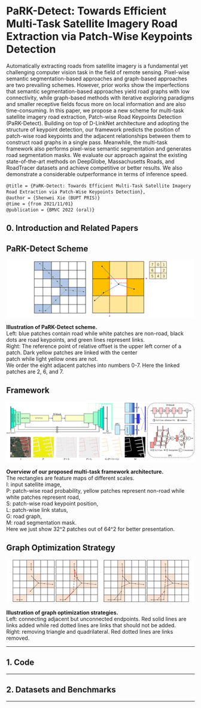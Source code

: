# PaRK-Detect: Towards Efficient Multi-Task Satellite Imagery Road Extraction via Patch-Wise Keypoints Detection
Automatically extracting roads from satellite imagery is a fundamental yet challenging computer vision task in the field of remote sensing. 
Pixel-wise semantic segmentation-based approaches and graph-based approaches are two prevailing schemes. However, prior works show the 
imperfections that semantic segmentation-based approaches yield road graphs with low connectivity, while graph-based methods with iterative 
exploring paradigms and smaller receptive fields focus more on local information and are also time-consuming. In this paper, we propose a 
new scheme for multi-task satellite imagery road extraction, Patch-wise Road Keypoints Detection (PaRK-Detect). Building on top of D-LinkNet 
architecture and adopting the structure of keypoint detection, our framework predicts the position of patch-wise road keypoints and the 
adjacent relationships between them to construct road graphs in a single pass. Meanwhile, the multi-task framework also performs pixel-wise 
semantic segmentation and generates road segmentation masks. We evaluate our approach against the existing state-of-the-art methods on 
DeepGlobe, Massachusetts Roads, and RoadTracer datasets and achieve competitive or better results. We also demonstrate a considerable 
outperformance in terms of inference speed.

```
@title = {PaRK-Detect: Towards Efficient Multi-Task Satellite Imagery Road Extraction via Patch-Wise Keypoints Detection},  
@author = {Shenwei Xie (BUPT PRIS)}
@time = {from 2021/11/01}
@publication = {BMVC 2022 (oral)}
```

## 0. Introduction and Related Papers

## PaRK-Detect Scheme
![PaRK-Detect Scheme](/img/scheme.jpg)

**Illustration of PaRK-Detect scheme.** <br />
Left: blue patches contain road while white patches are non-road, black dots are road keypoints, and green lines represent links. <br />
Right: The reference point of relative offset is the upper left corner of a patch. Dark yellow patches are linked with the center <br />
patch while light yellow ones are not. <br />
We order the eight adjacent patches into numbers 0-7. Here the linked patches are 2, 6, and 7.

## Framework
![Framework](/img/framework.jpg)

**Overview of our proposed multi-task framework architecture.** <br />
The rectangles are feature maps of different scales. <br />
I: input satellite image, <br />
P: patch-wise road probability, yellow patches represent non-road while white patches represent road, <br />
S: patch-wise road keypoint position, <br />
L: patch-wise link status, <br />
G: road graph, <br />
M: road segmentation mask. <br />
Here we just show 32^2 patches out of 64^2 for better presentation.

## Graph Optimization Strategy
![GO](/img/graph_optimization.jpg#pic_center)

**Illustration of graph optimization strategies.** <br />
Left: connecting adjacent but unconnected endpoints. Red solid lines are links added while red dotted lines are links that should 
not be added. <br />
Right: removing triangle and quadrilateral. Red dotted lines are links removed.

- - -

## 1. Code

- - -

## 2. Datasets and Benchmarks

- - -
